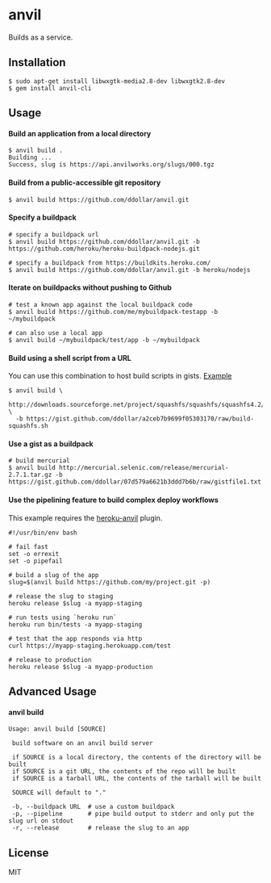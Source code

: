 # anvil

Builds as a service.

## Installation

    $ sudo apt-get install libwxgtk-media2.8-dev libwxgtk2.8-dev
    $ gem install anvil-cli

## Usage

#### Build an application from a local directory

    $ anvil build .
    Building ...
    Success, slug is https://api.anvilworks.org/slugs/000.tgz

#### Build from a public-accessible git repository

    $ anvil build https://github.com/ddollar/anvil.git
    
#### Specify a buildpack

    # specify a buildpack url
    $ anvil build https://github.com/ddollar/anvil.git -b https://github.com/heroku/heroku-buildpack-nodejs.git
    
    # specify a buildpack from https://buildkits.heroku.com/
    $ anvil build https://github.com/ddollar/anvil.git -b heroku/nodejs
    
#### Iterate on buildpacks without pushing to Github

    # test a known app against the local buildpack code
    $ anvil build https://github.com/me/mybuildpack-testapp -b ~/mybuildpack
    
    # can also use a local app
    $ anvil build ~/mybuildpack/test/app -b ~/mybuildpack
    
#### Build using a shell script from a URL

You can use this combination to host build scripts in gists. [Example](https://gist.github.com/ddollar/a2ceb7b9699f05303170)

    $ anvil build \
      http://downloads.sourceforge.net/project/squashfs/squashfs/squashfs4.2/squashfs4.2.tar.gz \
      -b https://gist.github.com/ddollar/a2ceb7b9699f05303170/raw/build-squashfs.sh

#### Use a gist as a buildpack

    # build mercurial
    $ anvil build http://mercurial.selenic.com/release/mercurial-2.7.1.tar.gz -b https://gist.github.com/ddollar/07d579a6621b3ddd7b6b/raw/gistfile1.txt

#### Use the pipelining feature to build complex deploy workflows

This example requires the [heroku-anvil](https://github.com/ddollar/heroku-anvil) plugin.

    #!/usr/bin/env bash
    
    # fail fast
    set -o errexit
    set -o pipefail
    
    # build a slug of the app
    slug=$(anvil build https://github.com/my/project.git -p)

    # release the slug to staging
    heroku release $slug -a myapp-staging
    
    # run tests using `heroku run`
    heroku run bin/tests -a myapp-staging
    
    # test that the app responds via http
    curl https://myapp-staging.herokuapp.com/test
    
    # release to production
    heroku release $slug -a myapp-production

## Advanced Usage

#### anvil build

    Usage: anvil build [SOURCE]

     build software on an anvil build server

     if SOURCE is a local directory, the contents of the directory will be built
     if SOURCE is a git URL, the contents of the repo will be built
     if SOURCE is a tarball URL, the contents of the tarball will be built

     SOURCE will default to "."

     -b, --buildpack URL  # use a custom buildpack
     -p, --pipeline       # pipe build output to stderr and only put the slug url on stdout
     -r, --release        # release the slug to an app

## License

MIT
